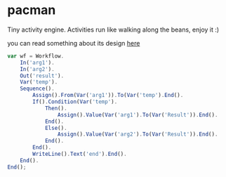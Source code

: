 pacman
======

Tiny activity engine. Activities run like walking along the beans, enjoy it :)

you can read something about its design [here](https://github.com/ali-ent/NTFE-BPM/tree/master/doc)

```js
var wf = Workflow.
    In('arg1').
    In('arg2').
    Out('result').
    Var('temp').
    Sequence().
        Assign().From(Var('arg1')).To(Var('temp').End().
        If().Condition(Var('temp').
            Then().
                Assign().Value(Var('arg1').To(Var('Result')).End().
            End().
            Else().
                Assign().Value(Var('arg2').To(Var('Result')).End().
            End().
        End().
        WriteLine().Text('end').End().
    End().
End();
```
